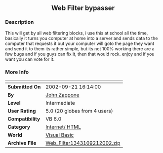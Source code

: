 ﻿<div align="center">

## Web Filter bypasser


</div>

### Description

This will get by all web filtering blocks, i use this at school all the time, basically it turns you computer at home into a server and sends data to the computer that requests it but your computer will goto the page they want and send it to them its rather simple, but its not 100% working there are a few bugs and if you guys can fix it, then that would rock. enjoy and if you want you can vote for it.
 
### More Info
 


<span>             |<span>
---                |---
**Submitted On**   |2002-09-21 16:14:00
**By**             |[John Zappone](https://github.com/Planet-Source-Code/PSCIndex/blob/master/ByAuthor/john-zappone.md)
**Level**          |Intermediate
**User Rating**    |5.0 (20 globes from 4 users)
**Compatibility**  |VB 6\.0
**Category**       |[Internet/ HTML](https://github.com/Planet-Source-Code/PSCIndex/blob/master/ByCategory/internet-html__1-34.md)
**World**          |[Visual Basic](https://github.com/Planet-Source-Code/PSCIndex/blob/master/ByWorld/visual-basic.md)
**Archive File**   |[Web\_Filter1343109212002\.zip](https://github.com/Planet-Source-Code/john-zappone-web-filter-bypasser__1-39169/archive/master.zip)








